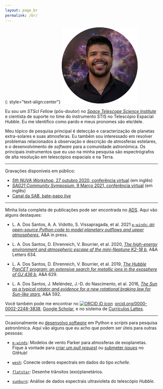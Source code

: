 ```yaml
---
layout: page_br
permalink: /br/
---
```


{: style="text-align:center"}
![leonardo-dos-santos](../images/profile.png "Leonardo A. dos Santos")

Eu sou um *STScI Fellow* (pós-doutor) no [*Space Telescope Science Institute*](https://www.stsci.edu) e cientista de suporte no time do instrumento STIS no Telescópio Espacial *Hubble*. Eu me identifico como pardo e meus pronomes são ele/dele.

Meu tópico de pesquisa principal é detecção e caracterização de planetas extra-solares e suas atmosferas. Eu também sou interessado em resolver problemas relacionados à observação e descrição de atmosferas estelares, e o desenvolvimento de *software* para a comunidade astronômica. Os principais instrumentos que eu uso na minha pesquisa são espectrógrafos de alta resolução em telescópios espaciais e na Terra.

---

Gravações disponíveis em público:

* [*5th NUVA Workshop*, 27 outubro 2020, conferência virtual](https://exoplanet-talks.org/talk/261) (em inglês)
* [*SAG21 Community Symposium*, 9 Março 2021, conferência virtual](https://www.youtube.com/watch?v=Tr0ZkuO1sn8) (em inglês)
* [Canal da SAB, bate-papo *live*](https://youtu.be/Go74zYuRTLw)

---

Minha lista completa de publicações pode ser encontrada no [ADS](https://ui.adsabs.harvard.edu/search/q=author%3A%22dos%20Santos%2C%20L.%20A.%22%20AND%20database%3Aastronomy&sort=date%20desc%2C%20bibcode%20desc&p_=0). Aqui vão alguns destaques:

* L. A. Dos Santos, A. A. Vidotto, S. Vissapragada, et al. 2021 [`p-winds`: *an open-source Python code to model planetary outflows and upper atmospheres*](https://ui.adsabs.harvard.edu/abs/2021arXiv211111370D/abstract), A&A in press.

* L. A. Dos Santos, D. Ehrenreich, V. Bourrier, et al. 2020, [*The high-energy environment and atmospheric escape of the mini-Neptune K2-18 b*](https://ui.adsabs.harvard.edu/abs/2020A%26A...634L...4D/abstract), A&A Letters 634.

* L. A. Dos Santos, D. Ehrenreich, V. Bourrier, et al. 2019, [*The Hubble PanCET program: an extensive search for metallic ions in the exosphere of GJ 436 b*](https://ui.adsabs.harvard.edu/abs/2019A%26A...629A..47D/abstract), A&A 629.

* L. A. Dos Santos, J. Meléndez, J.-D. do Nascimento, et al. 2016, [*The Sun as a typical rotator and evidence for a new rotational braking law for Sun-like stars*](https://ui.adsabs.harvard.edu/abs/2016A%26A...592A.156D/abstract), A&A 592.

Você também pode me encontrar no <a href="https://orcid.org/0000-0002-2248-3838" target="orcid.widget" rel="noopener noreferrer" style="vertical-align:top;"><img src="https://orcid.org/sites/default/files/images/orcid_16x16.png" style="width:1em;margin-right:.5em;" alt="ORCID iD icon">orcid.org/0000-0002-2248-3838</a>, <a href="https://scholar.google.com/citations?user=qtgZdFIAAAAJ">Google Scholar</a>, e no sistema de [Currículos Lattes](http://lattes.cnpq.br/3229594928172764).

---

Ocasionalmente eu [desenvolvo *software*](https://github.com/ladsantos) em Python e *scripts* para pesquisa astronômica. Aqui vão alguns que eu acho que podem ser úteis para outras pessoas:

* [`p-winds`](https://p-winds.readthedocs.io/): Modelos de vento Parker para atmosferas de exoplanetas. Fique à vontade para [criar um *pull request*](https://github.com/ladsantos/p-winds/pulls) ou [submeter *issues*](https://github.com/ladsantos/p-winds/issues) no GitHub!

* [`wesh`](https://github.com/ladsantos/wesh): Conecte ordens espectrais em dados do tipo *echelle*.

* [`flatstar`](https://github.com/ladsantos/flatstar): Desenhe trânsitos (exo)planetários.

* [`sunburn`](https://github.com/ladsantos/sunburn): Análise de dados espectrais ultravioleta do telescópio *Hubble*.
